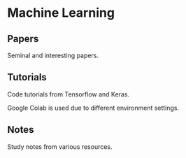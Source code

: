 # Machine Learning

## Papers
Seminal and interesting papers.

## Tutorials

Code tutorials from Tensorflow and Keras.

Google Colab is used due to different environment settings.

## Notes
Study notes from various resources.
